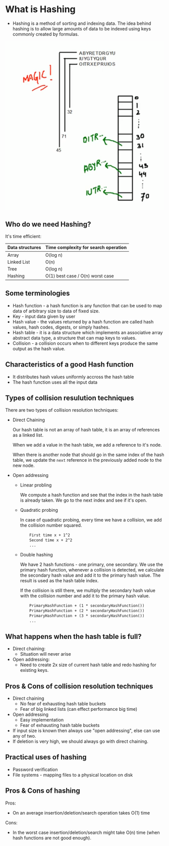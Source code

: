 # What is Hashing

- Hashing is a method of sorting and indexing data. The idea behind hashing is to allow large amounts of data to be indexed using keys commonly created by formulas.

![](../../images/2019-07-22-12-34-51.png)

## Who do we need Hashing?

It's time efficient:

| Data structures | Time complexity for search operation |
|-----------------|--------------------------------------|
| Array           | O(log n)                             |
| Linked List     | O(n)                                 |
| Tree            | O(log n)                             |
| Hashing         | O(1) best case / O(n) worst case                          |

## Some terminologies

- Hash function - a hash function is any function that can be used to map data of arbitrary size to data of fixed size.
- Key - input data given by user
- Hash value - the values returned by a hash function are called hash values, hash codes, digests, or simply hashes.
- Hash table - it is a data structure which implements an associative array abstract data type, a structure that can map keys to values.
- Collision - a collision occurs when to different keys produce the same output as the hash value.

## Characteristics of a good Hash function

- It distributes hash values uniformly accross the hash table
- The hash function uses all the input data

## Types of collision resulution techniques

There are two types of collision resolution techniques:

- Direct Chaining

    Our hash table is not an array of hash table, it is an array of references as a linked list.

    When we add a value in the hash table, we add a reference to it's node.

    When there is another node that should go in the same index of the hash table, we update the `next` reference in the previously added node to the new node.

- Open addressing

    - Linear probling

        We compute a hash function and see that the index in the hash table is already taken. We go to the next index and see if it's open.

    - Quadratic probing

        In case of quadratic probing, every time we have a collision, we add the collision number squared.

        ```
            First time x + 1^2
            Second time x + 2^2
            ...
        ```

    - Double hashing

        We have 2 hash functions - one primary, one secondary. We use the primary hash function, whenever a collision is detected, we calculate the secondary hash value and add it to the primary hash value. The result is used as the hash table index.

        If the collision is still there, we multiply the secondary hash value with the collision number and add it to the primary hash value.

        ```
            PrimaryHashFunction + (1 * secondaryHashFunction())
            PrimaryHashFunction + (2 * secondaryHashFunction())
            PrimaryHashFunction + (3 * secondaryHashFunction())
            ...
        ```

## What happens when the hash table is full?

- Direct chaining:
    - Situation will never arise
- Open addressing:
    - Need to create 2x size of current hash table and redo hashing for existing keys.

## Pros & Cons of collision resolution techniques

- Direct chaining
    - No fear of exhausting hash table buckets
    - Fear of big linked lists (can effect performance big time)
- Open addressing
    - Easy implementation
    - Fear of exhausting hash table buckets
- If input size is known then always use "open addressing", else can use any of two.
- If deletion is very high, we should always go with direct chaining.

## Practical uses of hashing

- Password verification
- File systems - mapping files to a physical location on disk

## Pros & Cons of hashing

Pros:
- On an average insertion/deletion/search operation takes O(1) time

Cons:
- In the worst case insertion/deletion/search might take O(n) time (when hash functions are not good enough).

